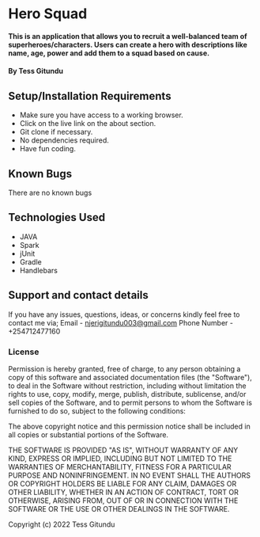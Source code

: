 # Hero Squad
#### This is an application that allows you to recruit a well-balanced team of superheroes/characters. Users can create a hero with descriptions like name, age, power and add them to a squad based on cause.
#### By Tess Gitundu
## Setup/Installation Requirements
* Make sure you have access to a working browser.
* Click on the live link on the about section.
* Git clone if necessary.
* No dependencies required.
* Have fun coding.
## Known Bugs
There are no known bugs
## Technologies Used
* JAVA
* Spark
* jUnit
* Gradle
* Handlebars
## Support and contact details
If you have any issues, questions, ideas, or concerns kindly feel free to contact me via; Email - njerigitundu003@gmail.com Phone Number - +254712477160

### License
Permission is hereby granted, free of charge, to any person obtaining a copy of this software and associated documentation files (the "Software"), to deal in the Software without restriction, including without limitation the rights to use, copy, modify, merge, publish, distribute, sublicense, and/or sell copies of the Software, and to permit persons to whom the Software is furnished to do so, subject to the following conditions:

The above copyright notice and this permission notice shall be included in all copies or substantial portions of the Software.

THE SOFTWARE IS PROVIDED "AS IS", WITHOUT WARRANTY OF ANY KIND, EXPRESS OR IMPLIED, INCLUDING BUT NOT LIMITED TO THE WARRANTIES OF MERCHANTABILITY, FITNESS FOR A PARTICULAR PURPOSE AND NONINFRINGEMENT. IN NO EVENT SHALL THE AUTHORS OR COPYRIGHT HOLDERS BE LIABLE FOR ANY CLAIM, DAMAGES OR OTHER LIABILITY, WHETHER IN AN ACTION OF CONTRACT, TORT OR OTHERWISE, ARISING FROM, OUT OF OR IN CONNECTION WITH THE SOFTWARE OR THE USE OR OTHER DEALINGS IN THE SOFTWARE.

Copyright (c) 2022 Tess Gitundu